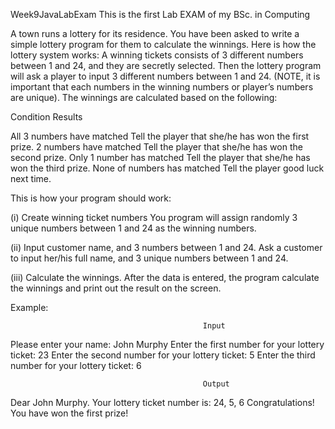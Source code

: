 Week9JavaLabExam
This is the first Lab EXAM of my BSc. in Computing

A town runs a lottery for its residence. You have been asked to write a simple lottery program for them to calculate the winnings. Here is how the lottery system works: A winning tickets consists of 3 different numbers between 1 and 24, and they are secretly selected. Then the lottery program will ask a player to input 3 different numbers between 1 and 24. (NOTE, it is important that each numbers in the winning numbers or player’s numbers are unique). The winnings are calculated based on the following:

Condition Results

All 3 numbers have matched Tell the player that she/he has won the first prize. 2 numbers have matched Tell the player that she/he has won the second prize. Only 1 number has matched Tell the player that she/he has won the third prize. None of numbers has matched Tell the player good luck next time.

This is how your program should work:

(i) Create winning ticket numbers You program will assign randomly 3 unique numbers between 1 and 24 as the winning numbers.

(ii) Input customer name, and 3 numbers between 1 and 24. Ask a customer to input her/his full name, and 3 unique numbers between 1 and 24.

(iii) Calculate the winnings. After the data is entered, the program calculate the winnings and print out the result on the screen.

Example:

                                               Input
Please enter your name: John Murphy Enter the first number for your lottery ticket: 23 Enter the second number for your lottery ticket: 5 Enter the third number for your lottery ticket: 6

                                               Output
Dear John Murphy. Your lottery ticket number is: 24, 5, 6 Congratulations! You have won the first prize!